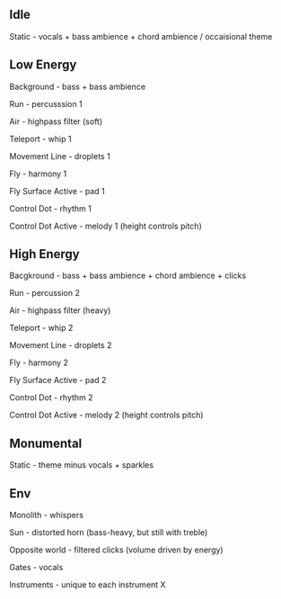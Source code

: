 ## Idle

Static - vocals + bass ambience + chord ambience / occaisional theme

## Low Energy

Background - bass + bass ambience

Run - percusssion 1

Air - highpass filter (soft)

Teleport - whip 1

Movement Line - droplets 1

Fly - harmony 1

Fly Surface Active - pad 1

Control Dot - rhythm 1

Control Dot Active - melody 1 (height controls pitch)

## High Energy

Bacgkround - bass + bass ambience + chord ambience + clicks

Run - percussion 2

Air - highpass filter (heavy)

Teleport - whip 2

Movement Line - droplets 2

Fly - harmony 2

Fly Surface Active - pad 2

Control Dot - rhythm 2

Control Dot Active - melody 2 (height controls pitch)

## Monumental

Static - theme minus vocals + sparkles

## Env

Monolith - whispers

Sun - distorted horn (bass-heavy, but still with treble)

Opposite world - filtered clicks (volume driven by energy)

Gates - vocals

Instruments - unique to each instrument X